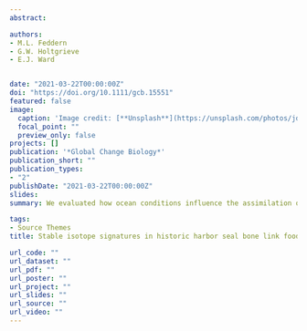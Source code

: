 ```yaml
---
abstract:

authors:
- M.L. Feddern
- G.W. Holtgrieve
- E.J. Ward


date: "2021-03-22T00:00:00Z"
doi: "https://doi.org/10.1111/gcb.15551"
featured: false
image:
  caption: 'Image credit: [**Unsplash**](https://unsplash.com/photos/jdD8gXaTZsc)'
  focal_point: ""
  preview_only: false
projects: []
publication: '*Global Change Biology*'
publication_short: ""
publication_types:
- "2"
publishDate: "2021-03-22T00:00:00Z"
slides: 
summary: We evaluated how ocean conditions influence the assimilation of nitrogen and carbon into coastal marine food webs y analyzing a century of newly acquired molecular isotope data derived from historic harbor seal bone specimens.

tags:
- Source Themes
title: Stable isotope signatures in historic harbor seal bone link food web‐assimilated carbon and nitrogen resources to a century of environmental change

url_code: ""
url_dataset: ""
url_pdf: ""
url_poster: ""
url_project: ""
url_slides: ""
url_source: ""
url_video: ""
---
```

